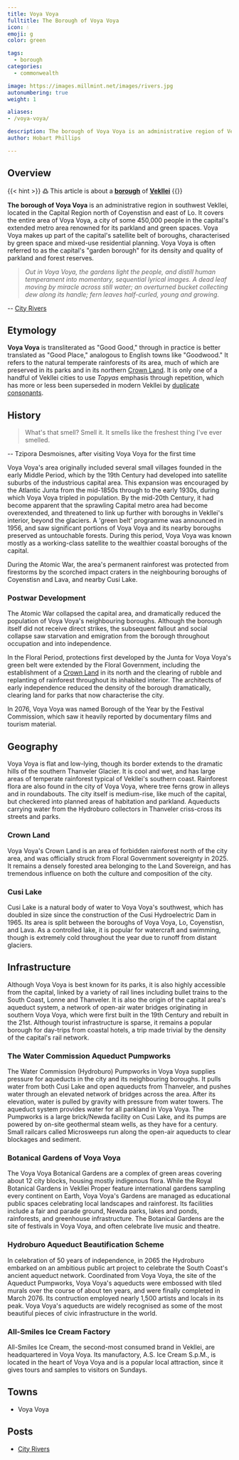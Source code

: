 ```yaml
---
title: Voya Voya
fulltitle: The Borough of Voya Voya
icon: 💧
emoji: g
color: green

tags: 
  - borough
categories:
  - commonwealth

image: https://images.millmint.net/images/rivers.jpg
autonumbering: true
weight: 1

aliases:
- /voya-voya/

description: The borough of Voya Voya is an administrative region of Vekllei, a utopian country created by Hobart Phillips.
author: Hobart Phillips

---
```


## Overview

{{< hint >}}
߷ This article is about a [**borough**](/utopia/landscape/boroughs) of [**Vekllei**](/utopia/vekllei/)
{{</hint>}}

**The borough of Voya Voya** is an administrative region in southwest Vekllei, located in the Capital Region north of Coyenstisn and east of Lo. It covers the entire area of Voya Voya, a city of some 450,000 people in the capital's extended metro area renowned for its parkland and green spaces. Voya Voya makes up part of the capital's satellite belt of boroughs, characterised by green space and mixed-use residential planning. Voya Voya is often referred to as the capital's "garden borough" for its density and quality of parkland and forest reserves.

>*Out in Voya Voya, the gardens light the people, and distill human temperament into momentary, sequential lyrical images. A dead leaf moving by miracle across still water; an overturned bucket collecting dew along its handle; fern leaves half-curled, young and growing.*

-- [City Rivers](/posts/2021-03-27-rivers/)

## Etymology

**Voya Voya** is transliterated as "Good Good," through in practice is better translated as "Good Place," analogous to English towns like "Goodwood." It refers to the natural temperate rainforests of its area, much of which are preserved in its parks and in its northern [Crown Land](/utopia/vekllei/#administrative-divisions). It is only one of a handful of Vekllei cities to use *Topyas* emphasis through repetition, which has more or less been superseded in modern Vekllei by [duplicate consonants](/utopia/culture/language/#phonetic-reading).

## History

> What's that smell? Smell it. It smells like the freshest thing I've ever smelled.

-- Tzipora Desmoisnes, after visiting Voya Voya for the first time

Voya Voya's area originally included several small villages founded in the early Middle Period, which by the 19th Century had developed into satellite suburbs of the industrious capital area. This expansion was encouraged by the Atlantic Junta from the mid-1850s through to the early 1930s, during which Voya Voya tripled in population. By the mid-20th Century, it had become apparent that the sprawling Capital metro area had become overextended, and threatened to link up further with boroughs in Vekllei's interior, beyond the glaciers. A 'green belt' programme was announced in 1956, and saw significant portions of Voya Voya and its nearby boroughs preserved as untouchable forests. During this period, Voya Voya was known mostly as a working-class satellite to the wealthier coastal boroughs of the capital.

During the Atomic War, the area's permanent rainforest was protected from firestorms by the scorched impact craters in the neighbouring boroughs of Coyenstisn and Lava, and nearby Cusi Lake.

### Postwar Development

The Atomic War collapsed the capital area, and dramatically reduced the population of Voya Voya's neighbouring boroughs. Although the borough itself did not receive direct strikes, the subsequent fallout and social collapse saw starvation and emigration from the borough throughout occupation and into independence.

In the Floral Period, protections first developed by the Junta for Voya Voya's green belt were extended by the Floral Government, including the establishment of a [Crown Land](/utopia/vekllei/#administrative-divisions) in its north and the clearing of rubble and replanting of rainforest throughout its inhabited interior. The architects of early independence reduced the density of the borough dramatically, clearing land for parks that now characterise the city.

In 2076, Voya Voya was named Borough of the Year by the Festival Commission, which saw it heavily reported by documentary films and tourism material.

## Geography

Voya Voya is flat and low-lying, though its border extends to the dramatic hills of the southern Thanveler Glacier. It is cool and wet, and has large areas of temperate rainforest typical of Vekllei's southern coast. Rainforest flora are also found in the city of Voya Voya, where tree ferns grow in alleys and in roundabouts. The city itself is medium-rise, like much of the capital, but checkered into planned areas of habitation and parkland. Aqueducts carrying water from the Hydroburo collectors in Thanveler criss-cross its streets and parks.

### Crown Land

Voya Voya's Crown Land is an area of forbidden rainforest north of the city area, and was officially struck from Floral Government sovereignty in 2025. It remains a densely forested area belonging to the Land Sovereign, and has tremendous influence on both the culture and composition of the city.

### Cusi Lake

Cusi Lake is a natural body of water to Voya Voya's southwest, which has doubled in size since the construction of the Cusi Hydroelectric Dam in 1965. Its area is split between the boroughs of Voya Voya, Lo, Coyenstisn, and Lava. As a controlled lake, it is popular for watercraft and swimming, though is extremely cold throughout the year due to runoff from distant glaciers.

## Infrastructure

Although Voya Voya is best known for its parks, it is also highly accessible from the capital, linked by a variety of rail lines including bullet trains to the South Coast, Lonne and Thanveler. It is also the origin of the capital area's aqueduct system, a network of open-air water bridges originating in southern Voya Voya, which were first built in the 19th Century and rebuilt in the 21st. Although tourist infrastructure is sparse, it remains a popular borough for day-trips from coastal hotels, a trip made trivial by the density of the capital's rail network.

### The Water Commission Aqueduct Pumpworks

The Water Commission (Hydroburo) Pumpworks in Voya Voya supplies pressure for aqueducts in the city and its neighbouring boroughs. It pulls water from both Cusi Lake and open aqueducts from Thanveler, and pushes water through an elevated network of bridges across the area. After its elevation, water is pulled by gravity with pressure from water towers. The aqueduct system provides water for all parkland in Voya Voya. The Pumpworks is a large brick/Newda facility on Cusi Lake, and its pumps are powered by on-site geothermal steam wells, as they have for a century. Small railcars called Microsweeps run along the open-air aqueducts to clear blockages and sediment.

### Botanical Gardens of Voya Voya

The Voya Voya Botanical Gardens are a complex of green areas covering about 12 city blocks, housing mostly indigenous flora. While the Royal Botanical Gardens in Vekllei Proper feature international gardens sampling every continent on Earth, Voya Voya's Gardens are managed as educational public spaces celebrating local landscapes and rainforest. Its facilities include a fair and parade ground, Newda parks, lakes and ponds, rainforests, and greenhouse infrastructure. The Botanical Gardens are the site of festivals in Voya Voya, and often celebrate live music and theatre.

### Hydroburo Aqueduct Beautification Scheme

In celebration of 50 years of independence, in 2065 the Hydroburo embarked on an ambitious public art project to celebrate the South Coast's ancient aqueduct network. Coordinated from Voya Voya, the site of the Aqueduct Pumpworks, Voya Voya's aqueducts were embossed with tiled murals over the course of about ten years, and were finally completed in March 2076. Its contruction employed nearly 1,500 artists and locals in its peak. Voya Voya's aqueducts are widely recognised as some of the most beautiful pieces of civic infrastructure in the world.

### All-Smiles Ice Cream Factory

All-Smiles Ice Cream, the second-most consumed brand in Vekllei, are headquartered in Voya Voya. Its manufactory, A.S. Ice Cream S.p.M., is located in the heart of Voya Voya and is a popular local attraction, since it gives tours and samples to visitors on Sundays.

## Towns
- Voya Voya

## Posts
- [City Rivers](/posts/2021-03-27-rivers/)


